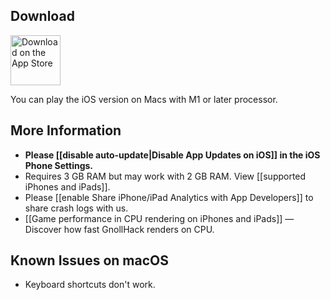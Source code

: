 ## Download


<a href="https://apps.apple.com/app/gnollhack/id1626979951" style="height:80px;"><img alt="Download on the App Store" src="https://user-images.githubusercontent.com/16661034/226737460-9a57591a-9ca6-4a01-ae4e-14ed454c3d02.jpg" height="80" /></a>

You can play the iOS version on Macs with M1 or later processor.


## More Information


- **Please [[disable auto-update|Disable App Updates on iOS]] in the iOS Phone Settings.**
- Requires 3 GB RAM but may work with 2 GB RAM. View [[supported iPhones and iPads]].
- Please [[enable Share iPhone/iPad Analytics with App Developers]] to share crash logs with us.
- [[Game performance in CPU rendering on iPhones and iPads]] — Discover how fast GnollHack renders on CPU.


## Known Issues on macOS


- Keyboard shortcuts don't work.